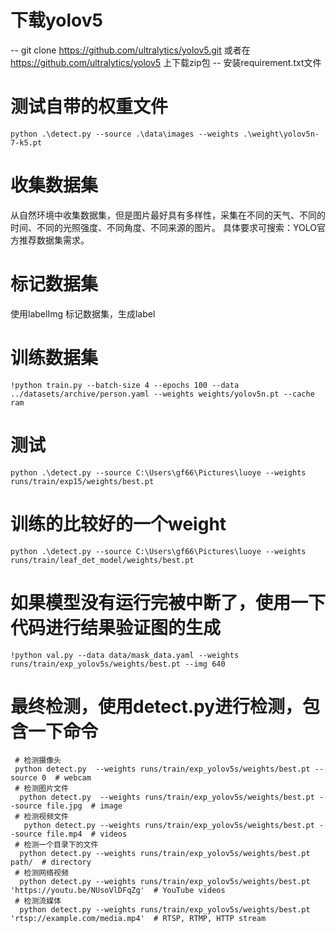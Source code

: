 
# 下载yolov5
-- git clone https://github.com/ultralytics/yolov5.git
或者在 https://github.com/ultralytics/yolov5 上下载zip包
-- 安装requirement.txt文件

# 测试自带的权重文件
```shell
python .\detect.py --source .\data\images --weights .\weight\yolov5n-7-k5.pt
```

# 收集数据集
从自然环境中收集数据集，但是图片最好具有多样性，采集在不同的天气、不同的时间、不同的光照强度、不同角度、不同来源的图片。
具体要求可搜索：YOLO官方推荐数据集需求。

# 标记数据集
使用labelImg 标记数据集，生成label

# 训练数据集
```shell
!python train.py --batch-size 4 --epochs 100 --data ../datasets/archive/person.yaml --weights weights/yolov5n.pt --cache ram
```

# 测试
```shell
python .\detect.py --source C:\Users\gf66\Pictures\luoye --weights runs/train/exp15/weights/best.pt
```

# 训练的比较好的一个weight
```shell
python .\detect.py --source C:\Users\gf66\Pictures\luoye --weights runs/train/leaf_det_model/weights/best.pt
```

# 如果模型没有运行完被中断了，使用一下代码进行结果验证图的生成
```shell
!python val.py --data data/mask_data.yaml --weights runs/train/exp_yolov5s/weights/best.pt --img 640
```

# 最终检测，使用detect.py进行检测，包含一下命令
```shell
 # 检测摄像头
 python detect.py  --weights runs/train/exp_yolov5s/weights/best.pt --source 0  # webcam
 # 检测图片文件
  python detect.py  --weights runs/train/exp_yolov5s/weights/best.pt --source file.jpg  # image 
 # 检测视频文件
   python detect.py --weights runs/train/exp_yolov5s/weights/best.pt --source file.mp4  # videos
 # 检测一个目录下的文件
  python detect.py --weights runs/train/exp_yolov5s/weights/best.pt path/  # directory
 # 检测网络视频
  python detect.py --weights runs/train/exp_yolov5s/weights/best.pt 'https://youtu.be/NUsoVlDFqZg'  # YouTube videos
 # 检测流媒体
  python detect.py --weights runs/train/exp_yolov5s/weights/best.pt 'rtsp://example.com/media.mp4'  # RTSP, RTMP, HTTP stream                            

```